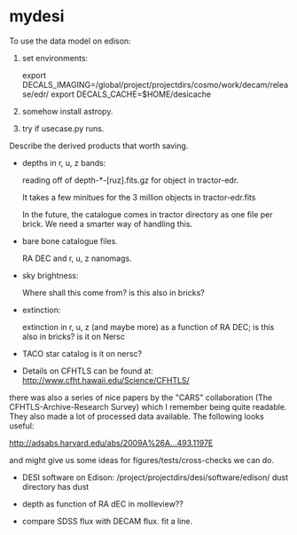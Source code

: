 # mydesi

To use the data model on edison:

1. set environments:


    export DECALS_IMAGING=/global/project/projectdirs/cosmo/work/decam/release/edr/
    export DECALS_CACHE=$HOME/desicache

2. somehow install astropy.

3. try if usecase.py runs.
    

Describe the derived products that worth saving.

* depths in r, u, z bands:

   reading off of depth-\*-[ruz].fits.gz for object
   in tractor-edr. 

   It takes a few minitues for the 3 million objects in tractor-edr.fits

   In the future, the catalogue comes in tractor directory
   as one file per brick. We need a smarter way of handling 
   this.

* bare bone catalogue files.
  
  RA DEC and r, u, z nanomags.

* sky brightness:

   Where shall this come from?
   is this also in bricks?

* extinction:
   
   extinction in r, u, z (and maybe more) as a function of RA DEC;
   is this also in bricks?
   is it on Nersc

* TACO star catalog
   is it on nersc?

* Details on CFHTLS can be found at:
http://www.cfht.hawaii.edu/Science/CFHTLS/

there was also a series of nice papers by the "CARS" collaboration (The CFHTLS-Archive-Research Survey) which I remember being quite readable.  They also made a lot of processed data available.  The following looks useful:

http://adsabs.harvard.edu/abs/2009A%26A...493.1197E

and might give us some ideas for figures/tests/cross-checks we can do.

* DESI software on Edison: /project/projectdirs/desi/software/edison/
  dust directory has dust

* depth as function of RA dEC in mollleview??

* compare SDSS flux with DECAM flux.
  fit a line. 
